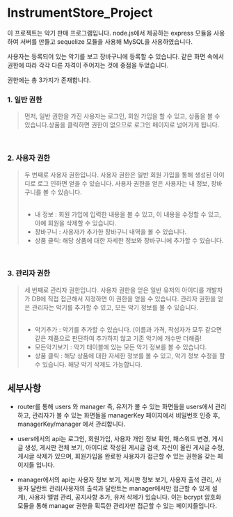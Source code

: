 # InstrumentStore_Project


이 프로젝트는 악기 판매 프로그램입니다. node.js에서 제공하는 express 모듈을 사용하여 서버를 만들고 sequelize 모듈을 사용해 MySQL을 사용하였습니다.

사용자는 등록되어 있는 악기를 보고 장바구니에 등록할 수 있습니다. 같은 화면 속에서 권한에 따라 각각 다른 자격이 주어지는 것에 중점을 두었습니다.

권한에는 총 3가지가 존재합니다. 

<h3>1. 일반 권한</h3> 
    <blockquote>
    먼저, 일반 권한을 가진 사용자는 로그인, 회원 가입을 할 수 있고, 상품을 볼 수 있습니다.상품을 클릭하면 권한이 없으므로 로그인 페이지로 넘어가게 됩니다.
    </blockquote><br>
    
<h3>2. 사용자 권한 </h3>
    <blockquote>
    두 번째로 사용자 권한입니다. 사용자 권한은 일반 회원 가입을 통해 생성된 아이디로 로그 인하면 얻을 수 있습니다. 사용자 권한을 얻은 사용자는 내 정보, 장바구니를 볼 수 있습니다.
    <br><br>
    
- 내 정보 : 회원 가입에 입력한 내용을 볼 수 있고, 이 내용을 수정할 수 있고, 아예 회원을 삭제할 수 있습니다.
- 장바구니 : 사용자가 추가한 장바구니 내역을 볼 수 있습니다.
- 상품 클릭: 해당 상품에 대한 자세한 정보와 장바구니에 추가할 수 있습니다.
  </blockquote><br>

<h3>3. 관리자 권한</h3>
    <blockquote>
    세 번째로 관리자 권한입니다. 사용자 권한을 얻은 일반 유저의 아이디를 개발자가 DB에 직접 접근해서 지정하면 이 권한을 얻을 수 있습니다.
    관리자 권한을 얻은 관리자는 악기를 추가할 수 있고, 모든 악기 정보를 볼 수 있습니다.
    <br><br>
    
  - 악기추가 : 악기를 추가할 수 있습니다. (이름과 가격, 작성자가 모두 같으면 같은 제품으로 판단하여 추가하지 않고 기존 악기에 개수만 더해줌!
  - 모든악기보기 : 악기 테이블에 있는 모든 악기 정보를 볼 수 있습니다.
  - 상품 클릭 : 해당 상품에 대한 자세한 정보를 볼 수 있고, 악기 정보 수정을 할 수 있습니다. 해당 악기 삭제도 가능합니다.
  </blockquote>
  
## 세부사항
- router를 통해 users 와 manager 즉, 유저가 볼 수 있는 화면들을 users에서 관리하고, 관리자가 볼 수 있는 화면들을  managerKey 페이지에서 비밀번호 인증 후, managerKey/manager 에서 관리합니다.

- users에서의 api는 로그인, 회원가입, 사용자 개인 정보 확인, 패스워드 변경, 게시글 생성, 게시판 전체 보기, 아이디로 작성된 게시글 검색, 자신이 올린 게시글 수정, 게시글 삭제가 있으며, 회원가입을 완료한 사용자가 접근할 수 있는 권한을 갖는 페이지들 입니다.

- manager에서의 api는 사용자 정보 보기, 게시판 정보 보기, 사용자 출석 관리, 사용자 달란트 관리(사용자의 출석과 달란트는 manager에서만 접근할 수 있게 설계), 사용자 앨범 관리, 공지사항 추가, 유저 삭제가 있습니다. 이는 bcrypt 암호화 모듈을 통해 manager 권한을 획득한 관리자만 접근할 수 있는 페이지들입니다.
